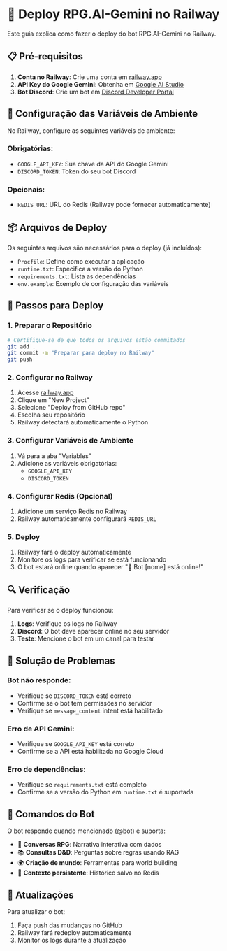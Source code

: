 # 🚀 Deploy RPG.AI-Gemini no Railway

Este guia explica como fazer o deploy do bot RPG.AI-Gemini no Railway.

## 📋 Pré-requisitos

1. **Conta no Railway**: Crie uma conta em [railway.app](https://railway.app)
2. **API Key do Google Gemini**: Obtenha em [Google AI Studio](https://aistudio.google.com/app/apikey)
3. **Bot Discord**: Crie um bot em [Discord Developer Portal](https://discord.com/developers/applications)

## 🔧 Configuração das Variáveis de Ambiente

No Railway, configure as seguintes variáveis de ambiente:

### Obrigatórias:
- `GOOGLE_API_KEY`: Sua chave da API do Google Gemini
- `DISCORD_TOKEN`: Token do seu bot Discord

### Opcionais:
- `REDIS_URL`: URL do Redis (Railway pode fornecer automaticamente)

## 📦 Arquivos de Deploy

Os seguintes arquivos são necessários para o deploy (já incluídos):

- `Procfile`: Define como executar a aplicação
- `runtime.txt`: Especifica a versão do Python
- `requirements.txt`: Lista as dependências
- `env.example`: Exemplo de configuração das variáveis

## 🚀 Passos para Deploy

### 1. Preparar o Repositório
```bash
# Certifique-se de que todos os arquivos estão commitados
git add .
git commit -m "Preparar para deploy no Railway"
git push
```

### 2. Configurar no Railway
1. Acesse [railway.app](https://railway.app)
2. Clique em "New Project"
3. Selecione "Deploy from GitHub repo"
4. Escolha seu repositório
5. Railway detectará automaticamente o Python

### 3. Configurar Variáveis de Ambiente
1. Vá para a aba "Variables"
2. Adicione as variáveis obrigatórias:
   - `GOOGLE_API_KEY`
   - `DISCORD_TOKEN`

### 4. Configurar Redis (Opcional)
1. Adicione um serviço Redis no Railway
2. Railway automaticamente configurará `REDIS_URL`

### 5. Deploy
1. Railway fará o deploy automaticamente
2. Monitore os logs para verificar se está funcionando
3. O bot estará online quando aparecer "🤖 Bot [nome] está online!"

## 🔍 Verificação

Para verificar se o deploy funcionou:

1. **Logs**: Verifique os logs no Railway
2. **Discord**: O bot deve aparecer online no seu servidor
3. **Teste**: Mencione o bot em um canal para testar

## 🐛 Solução de Problemas

### Bot não responde:
- Verifique se `DISCORD_TOKEN` está correto
- Confirme se o bot tem permissões no servidor
- Verifique se `message_content` intent está habilitado

### Erro de API Gemini:
- Verifique se `GOOGLE_API_KEY` está correto
- Confirme se a API está habilitada no Google Cloud

### Erro de dependências:
- Verifique se `requirements.txt` está completo
- Confirme se a versão do Python em `runtime.txt` é suportada

## 📱 Comandos do Bot

O bot responde quando mencionado (@bot) e suporta:

- 🎲 **Conversas RPG**: Narrativa interativa com dados
- 📚 **Consultas D&D**: Perguntas sobre regras usando RAG
- 🌍 **Criação de mundo**: Ferramentas para world building
- 💾 **Contexto persistente**: Histórico salvo no Redis

## 🔄 Atualizações

Para atualizar o bot:
1. Faça push das mudanças no GitHub
2. Railway fará redeploy automaticamente
3. Monitor os logs durante a atualização
